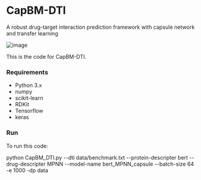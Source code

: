 # CapBM-DTI
A robust drug-target interaction prediction framework with capsule network and transfer learning

![image](https://user-images.githubusercontent.com/89676756/207692614-9c8aeb1b-0582-424a-999e-1cddaffb9523.png)


This is the code for CapBM-DTI.


### Requirements

- Python 3.x
- numpy
- scikit-learn
- RDKit
- Tensorflow
- keras

### Run

To run this code:

python CapBM_DTI.py --dti data/benchmark.txt --protein-descripter bert  --drug-descripter MPNN --model-name bert_MPNN_capsule --batch-size 64 -e 1000 -dp data
